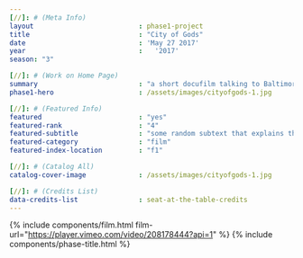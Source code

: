 ```yaml
---
[//]: # (Meta Info)
layout 							: phase1-project
title 							: "City of Gods"
date 							: 'May 27 2017'
year 							:	'2017'
season: "3"

[//]: # (Work on Home Page)
summary                         : "a short docufilm talking to Baltimore Arabbers, local produce providers"
phase1-hero                     : /assets/images/cityofgods-1.jpg

[//]: # (Featured Info)
featured 						: "yes"
featured-rank 					: "4"
featured-subtitle				: "some random subtext that explains this two word title"
featured-category				: "film"
featured-index-location			: "f1"

[//]: # (Catalog All)
catalog-cover-image				: /assets/images/cityofgods-1.jpg

[//]: # (Credits List)
data-credits-list 				: seat-at-the-table-credits
---
```

{% include components/film.html film-url="https://player.vimeo.com/video/208178444?api=1" %}
{% include components/phase-title.html %}
